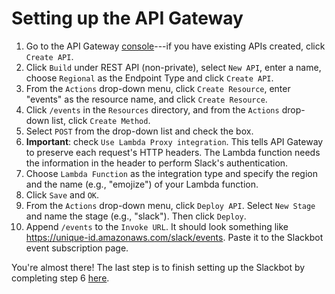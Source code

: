 # Setting up the API Gateway

1. Go to the API Gateway [console](https://console.aws.amazon.com/apigateway)---if you have existing APIs created, click `Create API`.
2. Click `Build` under REST API (non-private), select `New API`, enter a name, choose `Regional` as the Endpoint Type and click `Create API`.
3. From the `Actions` drop-down menu, click `Create Resource`, enter "events" as the resource name, and click `Create Resource`.
4. Click `/events` in the `Resources` directory, and from the `Actions` drop-down list, click `Create Method`.
5. Select `POST` from the drop-down list and check the box.
6. **Important**: check `Use Lambda Proxy integration`. This tells API Gateway to preserve each request's HTTP headers. The Lambda function needs the information in the header to perform Slack's authentication.
7. Choose `Lambda Function` as the integration type and specify the region and the name (e.g., "emojize") of your Lambda function.
8. Click `Save` and `OK`.
9. From the `Actions` drop-down menu, click `Deploy API`. Select `New Stage` and name the stage (e.g., "slack"). Then click `Deploy`.
10. Append `/events` to the `Invoke URL`. It should look something like https://unique-id.amazonaws.com/slack/events. Paste it to the Slackbot event subscription page.

You're almost there! The last step is to finish setting up the Slackbot by completing step 6 [here](https://github.com/cw75/torchMojiBot/tree/master/slack).
